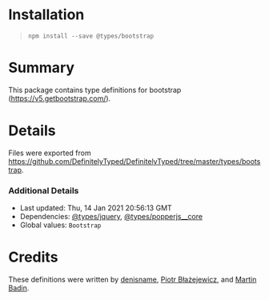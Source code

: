# Installation
> `npm install --save @types/bootstrap`

# Summary
This package contains type definitions for bootstrap (https://v5.getbootstrap.com/).

# Details
Files were exported from https://github.com/DefinitelyTyped/DefinitelyTyped/tree/master/types/bootstrap.

### Additional Details
 * Last updated: Thu, 14 Jan 2021 20:56:13 GMT
 * Dependencies: [@types/jquery](https://npmjs.com/package/@types/jquery), [@types/popperjs__core](https://npmjs.com/package/@types/popperjs__core)
 * Global values: `Bootstrap`

# Credits
These definitions were written by [denisname](https://github.com/denisname), [Piotr Błażejewicz](https://github.com/peterblazejewicz), and [Martin Badin](https://github.com/martin-badin).
